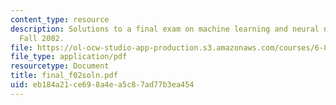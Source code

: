 ```yaml
---
content_type: resource
description: Solutions to a final exam on machine learning and neural networks from
  Fall 2002.
file: https://ol-ocw-studio-app-production.s3.amazonaws.com/courses/6-867-machine-learning-fall-2006/eb184a21ce698a4ea5c87ad77b3ea454_final_f02soln.pdf
file_type: application/pdf
resourcetype: Document
title: final_f02soln.pdf
uid: eb184a21-ce69-8a4e-a5c8-7ad77b3ea454
---
```

